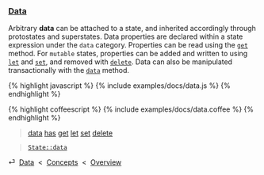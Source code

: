 ### [Data](#concepts--data)

Arbitrary **data** can be attached to a state, and inherited accordingly through protostates and superstates. Data properties are declared within a state expression under the `data` category. Properties can be read using the [`get`](/api/#state--methods--get) method. For `mutable` states, properties can be added and written to using [`let`](/api/#state--methods--let) and [`set`](/api/#state--methods--set), and removed with [`delete`](/api/#state--methods--delete). Data can also be manipulated transactionally with the [`data`](/api/#state--methods--data) method.

{% highlight javascript %}
{% include examples/docs/data.js %}
{% endhighlight %}

{% highlight coffeescript %}
{% include examples/docs/data.coffee %}
{% endhighlight %}

> [data](/api/#state--methods--data)
> [has](/api/#state--methods--has)
> [get](/api/#state--methods--get)
> [let](/api/#state--methods--let)
> [set](/api/#state--methods--set)
> [delete](/api/#state--methods--delete)

> [`State::data`](/source/state.html#state--prototype--data)

<div class="backcrumb">
⏎  <a class="section" href="#concepts--data">Data</a>  &lt;  <a href="#concepts">Concepts</a>  &lt;  <a href="#overview">Overview</a>
</div>
